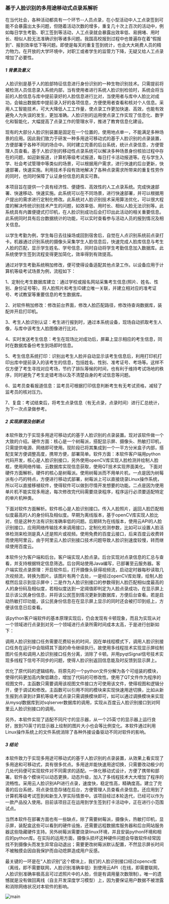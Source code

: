 ### 基于人脸识别的多用途移动式点录系解析



​		在当代社会，各种活动都具有一个环节--人员点录，在小型活动中人工点录签到可能不会暴露出太多问题，但随着活动次数的增多，重复几十次上百次的活动中，例如每日学生考勤、职工签到等活动，人工点录就会暴露出效率低、易拥堵、用时长、相似人脸无法准确识别等诸多问题。我国高校报到过程中也普遍存在着“假报到”、报到效率低下等问题。即使是每天的重复签到统计，也会大大耗费人员的精力物力。在开放的大学环境中，对职工或者学生的监管力下降，无疑又给人工点录增加了必要性。

 

##### 1  背景及意义

​		人脸识别是基于人的脸部特征信息进行身份识别的一种生物识别技术。只需提前将被检测人员信息录入系统内部，当有使用者进行系统人脸识别检验时，系统会将当前的人脸信息与库中提前录好的人脸信息进行比对，当使用者与库中人脸比对成功，会输出数据库中提前录入好的各项信息，方便使用者查看和核对个人信息。采用人工智能技术，可大大降低人工工作量，使点录工作更加快速、高效，也能有效避免人为失误的发生，更加准确。人脸识别的运用使点录工作实现了信息化、数字化和智能化，大幅提高了点录工作的管理水平，推进了教育信息化建设。

​		现有的大部分人脸识别装置是固定在一个位置的，使用地点单一，不能满足多种场景的应用。因此我们致力于研发一种多用途可移动式的基于人脸识别的点录装置，方便部署于各种不同的场合中。同时建立完善的后台系统，统计点录信息，方便管理人员查看。基于人脸识别的移动性点录系统可以解决多种场景身份核验过程中存在的问题，如迎新报道，计算机等级考试报道，每日打卡活动报道等。在与学生入学、社会考试管理中等类似的场景，可以根据用户需求，进行快速的后台更新，快速部署，快速实施。利用技术手段有效地解决了各种点录需求所带来的重复性劳作的同时，也同时保障了认证身份信息的真实可靠。

​		本项目旨在提供一个具有经济性、便捷性、高效性的人工点录系统。完成快速部署、快速移动、快速实施。此系统可以在不同场景，进行快速部署，并可以根据用户提出的需求进行定制化修改。此系统对人脸识别技术采用算法优化，可以很大程度的解决传统识别技术产生的问题，如效率低、用时长、相似人脸无法识别等。此系统具有内置便捷式打印机，在人脸识别成功后会打印出此活动的相关重要信息。此系统同时具有后台数据统计的功能，可以实时查看参与活动人员的报到情况及相关信息。

​		以学生考勤为例，学生每日去往操场或回到宿舍后，自觉在人点识别系统前点录打卡。机器通过识别系统的摄像头采集学生人脸信息后，快速完成人脸库信息与考生人脸的匹配，显示学生姓名、学号信息，同时自动将学生考勤信息加入数据库。此系统使学生签到流程变得更加简化，效率得到有效提高。

​		通过对学生考勤系统稍加修改，便可使得设备适配其他点录工作。以设备应用于计算机等级考试场景为例，流程如下：

​		1、定制化考生数据库建立：通过学校或报名网站采集考生信息(照片、姓名、性别、身份证号等)，将人脸照片和考生ID建立唯一关联，并建立相对应的准考证号、考试教室等重要信息的考生数据库。

​		2、对软件稍加修改：修改前台界面，修改人脸匹配路径，修改待查询数据库，装配并开启打印机。

​		3、考生人脸识别认证：考生进行报到时，通过本系统设备，现场自动抓取考生人像，与库中该考生人脸图像进行比对。

​		4、实时发送考生信息：考生在现场比对成功后，屏幕上显示相应的考生信息，同时在数据库备份考生到场即时信息。

​		5、考生信息系统打印：识别出考生人脸并自动显示该考生信息后，利用打印机打印出库中提前录入的该考生的信息，包括姓名、性别、准考证号、考场等。这样不仅方便了考生寻找对应考场，节约了排队等候的时间，也有利于维持考试场地的秩序，同时避免了考生走错考场以及不清楚自身的考试信息等问题。

​		6、监考员查看报道信息：监考员可根据打印信息判断考生有无考试资格，减轻了监考员的核对压力。

​		7、复盘：考试结束后，将考生点录信息（有无点录，点录时间）进行汇总统计，为下一次点录做参考。

 

##### 2  实现原理及创新点

​		本软件致力于实现多用途可移动式的基于人脸识别的点录装置。现对该软件做一个大致的介绍。硬件方面：核心是一个树莓派，搭配显示屏、摄像头、热敏打印机，只需提供电源、网络即可使用。现阶段已将其集成到一个一平方分米盒子内部，搭配支架方便调整高度，携带方便，部署简单。软件方面：本软件客户端用python代码开发，核心是人脸识别接口，另外使用openCV库实现人脸检测并绘制人脸框，使用网络传输、云数据库实现信息获取，使用QT技术实现界面美化。
 		下面对硬件方面解析。硬件的核心是树莓派。使用树莓派而不用单片机，一点是因为树莓派有小巧的特点，方便进行移动式部署，树莓派上可以直接烧录Linux操作系统，所以可以直接移植软件，使得软件可以做到尽情开发想要的功能。二点是因为使用单片机不能实现多用途，每次修改完代码需要烧录程序，程序运行必须要适配特定的单片机种类。

​		下面对软件方面解析。软件核心是人脸识别接口。传入人脸照片，返回人脸匹配相似度最高的人的身份码及相似度。早期为离线版本，基于openCV库实现人脸比对，但是这种方法有识别准确率低的问题。后期转为在线版本，使用云API的人脸识别接口，应用网络传输技术来调用接口，定制化检测参数，比如可以设置人脸活体检测来检测是真人还是照片或视频。使用免费的百度云接口，后来百度云收费转而使用阿里云，由于阿里云人脸识别接口技术问题导致人脸识别速度较慢，转而继续使用百度云。

​		本软件分为客户端和后台。客户端实现人脸点录。后台实现对点录信息的汇总与查看，并支持根据特定信息筛选。后台网站使用Java编写，已部署至云服务器。客户端实现点录原理：开启软件后，打开摄像头获得视频流，启动定时器每秒读取几次视频流，转换为图片。该图片有两个去处，一是经过openCV库处理，绘制人脸框然后显示到显示屏中；二是作为人脸识别接口的参数得到人脸匹配相似度最高的人的身份码及相似度，若相似度达到一定阈值即判定为人脸点录成功，在显示屏上显示该公民身份信息，并将该公民签到情况更新到数据库，方便后台查看。若是启动热敏打印功能，该公民身份信息在在显示屏上显示的同时还会被打印到纸上，方便该信息日后查看。

​		该python客户端软件的基本原理实现后，仍会发现有卡顿现象，而且为实现从对一个领域进行点录到对另一个领域进行点录所需时间成本太高，于是进行创新如下：

​		调用人脸识别接口任务需要花费较长的时间，因在单线程模式下，调用人脸识别接口任务在运行中会阻碍其下面的命令继续执行。故使用多线程技术实现显示屏绘制图片任务和调用人脸识别接口任务分离，消除了卡顿。并用pyqtSignal信号技术实现多线程下信号不同步的问题，使得人脸识别返回信息能及时反馈到显示屏上。

​		优化了原代码的逻辑结构，将原先的一个python文件分解为各个可组装的模块，使得代码更加高内聚低耦合，增加了代码的可修改性。使用了QT文件作为程序的视图文件，主函数只需要调用该视图文件接口方可使用该文件，使得视图和逻辑分开，便于调试和修改。主函数可以引用不同的模块来实现快速用途切换，比如从新生报到点录到计算机等级考试点录只需调换模块即可，如可以通过调换模块来实现从mysql数据库到对sqlserver数据库的调用，实现从百度云人脸识别接口到对阿里云人脸识别接口的调用。

​		另外，本软件实现了适配不同尺寸的显示器，从一个25英寸的显示器上运行良好，放到70英寸的显示器上绘制的图片大小也会等比例变化。本软件通过利用Linux操作系统上的文件系统消除了各种外接设备驱动不同对软件的影响。

 

##### 3  结论

​		本软件致力于实现多用途可移动式的基于人脸识别的点录装置，从效果上看实现了多用途和可移动式，具有很多优点。多用途并能快速用途切换，只需要改动极少的几处代码便可实现软件对不同需求的适配。一体化移动式设计，方便了携带和部署。软件各个模块可以动态更换，动态升级，加入了多线程技术大大增加了程序的流畅性。采用云人脸识别API进行点录，速度快，稳定性高，精确度高。建立了完善的后台系统，将点录信息存储在后台，方便管理人员查看点录信息。还应用到了计算机等级考试签到和新生入学实际情景中。该项目经过本轮迭代，已经可以作为一款产品投入使用。目前该项目正在运用到学生签到打卡活动中，正在进行小范围试点。

​		当然本软件在部署方面也有一些缺点，除了需要树莓派，摄像头，热敏打印机，显示屏，装配盒这些可以看到的硬件设施，还需要远程数据库服务器和后台网站服务器这些隐藏硬件支持。另外树莓派需要烧录linux环境，并且安装python环境和相应的python库。在实际的运用方面，摄像头损坏这种硬件问题会导致软件经常因找不到摄像头而发生异常自动退出；需要更改树莓派默认配置，不然显示屏长时间不被触摸会因自我保护而自动熄屏造成用户反感。

​		最关键的一环是在“人脸识别”这个模块上，我们的人脸识别接口经过opencv库（离线，即不需要联网，人脸识别准确率低）到使用云API（在线，即需要联网，人脸识别准确率极高且可过滤照片中的人脸，但是有调用量次数限制）。唯一的遗憾就是没有做回离线（自主开发深度学习模型）上，因为要保证用户数据不被泄露和消除网络状况对本软件的影响。

 


![main](https://github.com/zero-zzx/FaceRec/assets/88955080/b6f8b225-96a5-479e-afbf-4619fc612197)

 

 

 
